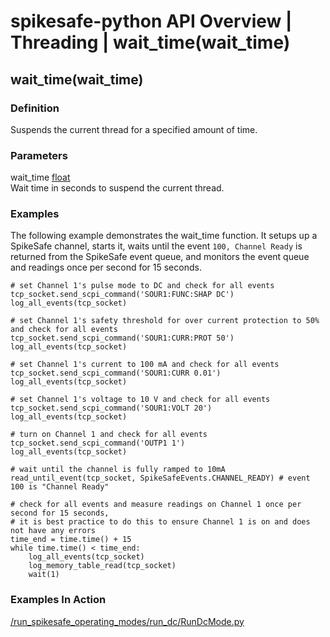 # spikesafe-python API Overview | Threading | wait_time(wait_time)

## wait_time(wait_time)

### Definition
Suspends the current thread for a specified amount of time.

### Parameters
wait_time [float](https://docs.python.org/3/library/functions.html#float)  
Wait time in seconds to suspend the current thread.

### Examples
The following example demonstrates the wait_time function. It setups up a SpikeSafe channel, starts it, waits until the event `100, Channel Ready` is returned from the SpikeSafe event queue, and monitors the event queue and readings once per second for 15 seconds.
```
# set Channel 1's pulse mode to DC and check for all events
tcp_socket.send_scpi_command('SOUR1:FUNC:SHAP DC')    
log_all_events(tcp_socket)

# set Channel 1's safety threshold for over current protection to 50% and check for all events
tcp_socket.send_scpi_command('SOUR1:CURR:PROT 50')    
log_all_events(tcp_socket) 

# set Channel 1's current to 100 mA and check for all events
tcp_socket.send_scpi_command('SOUR1:CURR 0.01')        
log_all_events(tcp_socket)  

# set Channel 1's voltage to 10 V and check for all events
tcp_socket.send_scpi_command('SOUR1:VOLT 20')         
log_all_events(tcp_socket) 

# turn on Channel 1 and check for all events
tcp_socket.send_scpi_command('OUTP1 1')               
log_all_events(tcp_socket)                            

# wait until the channel is fully ramped to 10mA
read_until_event(tcp_socket, SpikeSafeEvents.CHANNEL_READY) # event 100 is "Channel Ready"

# check for all events and measure readings on Channel 1 once per second for 15 seconds,
# it is best practice to do this to ensure Channel 1 is on and does not have any errors
time_end = time.time() + 15                         
while time.time() < time_end:                       
    log_all_events(tcp_socket)
    log_memory_table_read(tcp_socket)
    wait(1)   
```

### Examples In Action
[/run_spikesafe_operating_modes/run_dc/RunDcMode.py](/run_spikesafe_operating_modes/run_dc/RunDcMode.py)